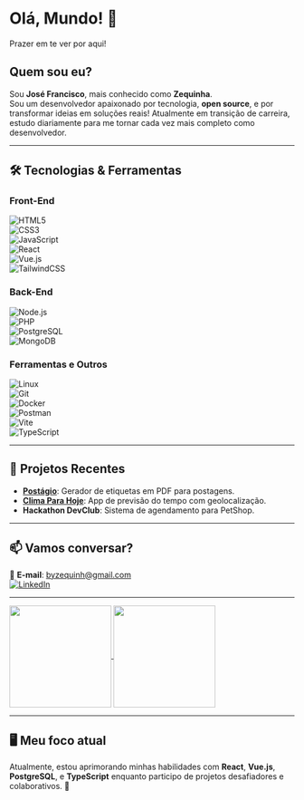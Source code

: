 # Olá, Mundo! 👋  
Prazer em te ver por aqui!  

## Quem sou eu?  
Sou **José Francisco**, mais conhecido como **Zequinha**.  
Sou um desenvolvedor apaixonado por tecnologia, **open source**, e por transformar ideias em soluções reais! Atualmente em transição de carreira, estudo diariamente para me tornar cada vez mais completo como desenvolvedor.

---

## 🛠️ Tecnologias & Ferramentas  
### **Front-End**  
![HTML5](https://img.shields.io/badge/HTML5-E34F26?style=for-the-badge&logo=html5&logoColor=white)  
![CSS3](https://img.shields.io/badge/CSS3-1572B6?style=for-the-badge&logo=css3&logoColor=white)  
![JavaScript](https://img.shields.io/badge/JavaScript-F7DF1E?style=for-the-badge&logo=javascript&logoColor=black)  
![React](https://img.shields.io/badge/React-20232A?style=for-the-badge&logo=react&logoColor=61DAFB)  
![Vue.js](https://img.shields.io/badge/Vue.js-35495E?style=for-the-badge&logo=vue.js&logoColor=4FC08D)  
![TailwindCSS](https://img.shields.io/badge/TailwindCSS-38B2AC?style=for-the-badge&logo=tailwind-css&logoColor=white)  

### **Back-End**  
![Node.js](https://img.shields.io/badge/Node.js-339933?style=for-the-badge&logo=nodedotjs&logoColor=white)  
![PHP](https://img.shields.io/badge/PHP-777BB4?style=for-the-badge&logo=php&logoColor=white)  
![PostgreSQL](https://img.shields.io/badge/PostgreSQL-316192?style=for-the-badge&logo=postgresql&logoColor=white)  
![MongoDB](https://img.shields.io/badge/MongoDB-4EA94B?style=for-the-badge&logo=mongodb&logoColor=white)  

### **Ferramentas e Outros**  
![Linux](https://img.shields.io/badge/Linux-FCC624?style=for-the-badge&logo=linux&logoColor=black)  
![Git](https://img.shields.io/badge/Git-F05032?style=for-the-badge&logo=git&logoColor=white)  
![Docker](https://img.shields.io/badge/Docker-2496ED?style=for-the-badge&logo=docker&logoColor=white)  
![Postman](https://img.shields.io/badge/Postman-FF6C37?style=for-the-badge&logo=postman&logoColor=white)  
![Vite](https://img.shields.io/badge/Vite-646CFF?style=for-the-badge&logo=vite&logoColor=white)  
![TypeScript](https://img.shields.io/badge/TypeScript-007ACC?style=for-the-badge&logo=typescript&logoColor=white)  

---

## 🌱 Projetos Recentes  
- **[Postágio](#)**: Gerador de etiquetas em PDF para postagens.  
- **[Clima Para Hoje](https://climaparahoje.netlify.app/)**: App de previsão do tempo com geolocalização.  
- **Hackathon DevClub**: Sistema de agendamento para PetShop.  

---

## 📫 Vamos conversar?  
📧 **E-mail**: [byzequinh@gmail.com](mailto:byzequinh@gmail.com)  
[![LinkedIn](https://img.shields.io/badge/LinkedIn-0A66C2?style=for-the-badge&logo=linkedin&logoColor=white)](https://linkedin.com/in/byzequinha)  

---

<a href="https://github.com/anuraghazra/github-readme-stats">
  <img height=180 align="center" src="https://github-readme-stats.vercel.app/api?username=byzequinha&show_icons=true&theme=tokyonight" />
</a>
<a href="https://github.com/anuraghazra/convoychat">
  <img height=180 align="center" src="https://github-readme-stats.vercel.app/api/top-langs/?username=byzequinha&layout=compact&theme=tokyonight" />
</a>  

---

## 🖥️ Meu foco atual  
Atualmente, estou aprimorando minhas habilidades com **React**, **Vue.js**, **PostgreSQL**, e **TypeScript** enquanto participo de projetos desafiadores e colaborativos. 🚀